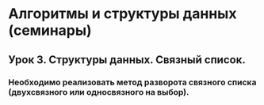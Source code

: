 # Алгоритмы и структуры данных (семинары)


## Урок 3. Структуры данных. Связный список.


### Необходимо реализовать метод разворота связного списка (двухсвязного или односвязного на выбор).